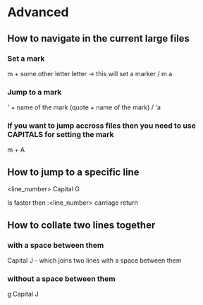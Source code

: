 # Advanced

## How to navigate in the current large files

### Set a mark

m + some other letter letter -> this will set a marker / m a

### Jump to a mark

' + name of the mark (quote + name of the mark) / 'a

### If you want to jump accross files then you need to use CAPITALS for setting the mark

m + A

## How to jump to a specific line

<line_number> Capital G

Is faster then :<line_number> carriage return

## How to collate two lines together

### with a space between them

Capital J - which joins two lines with a space between them

### without a space between them

g Capital J
